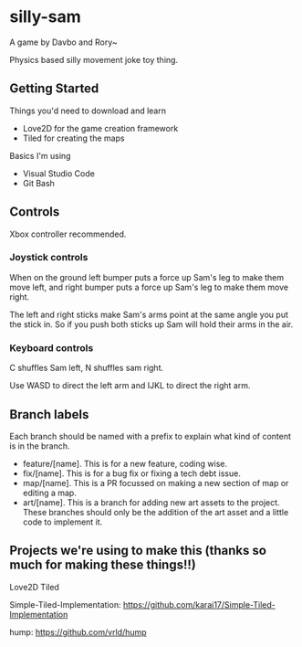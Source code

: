 # silly-sam

A game by Davbo and Rory~

Physics based silly movement joke toy thing.

## Getting Started

Things you'd need to download and learn
- Love2D for the game creation framework
- Tiled for creating the maps

Basics I'm using
- Visual Studio Code
- Git Bash

## Controls

Xbox controller recommended.

### Joystick controls

When on the ground left bumper puts a force up Sam's leg to make them move left, and right bumper puts a force up Sam's leg to make them move right.

The left and right sticks make Sam's arms point at the same angle you put the stick in.
So if you push both sticks up Sam will hold their arms in the air.

### Keyboard controls

C shuffles Sam left, N shuffles sam right.

Use WASD to direct the left arm and IJKL to direct the right arm.

## Branch labels

Each branch should be named with a prefix to explain what kind of content is in the branch.

- feature/[name]. This is for a new feature, coding wise.
- fix/[name]. This is for a bug fix or fixing a tech debt issue.
- map/[name]. This is a PR focussed on making a new section of map or editing a map.
- art/[name]. This is a branch for adding new art assets to the project. These branches should only be the addition of the art asset and a little code to implement it.

## Projects we're using to make this (thanks so much for making these things!!)

Love2D
Tiled

Simple-Tiled-Implementation:
https://github.com/karai17/Simple-Tiled-Implementation

hump:
https://github.com/vrld/hump